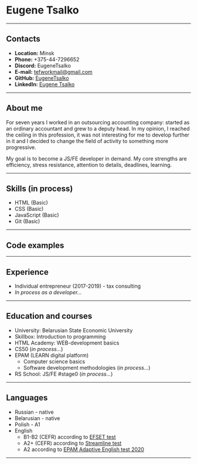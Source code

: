 # Eugene Tsalko


---


## Contacts
* **Location:** Minsk
* **Phone:** +375-44-7296652
* **Discord:** EugeneTsalko
* **E-mail:** tefworkmail@gmail.com
* **GitHub:** [EugeneTsalko](https://github.com/EugeneTsalko)
* **LinkedIn:** [Eugene Tsalko](https://by.linkedin.com/in/eugene-tsalko-21a3841ba) 


---


## About me
For seven years I worked in an outsourcing accounting company: started as an ordinary accountant and grew to a deputy head. In my opinion, I reached the ceiling in this profession, it was not interesting for me to develop further in it and I decided to change the field of activity to something more progressive.

My goal is to become a JS/FE developer in demand. My core strengths are efficiency, stress resistance, attention to details, deadlines, learning.


---


## Skills (in process)
* HTML (Basic)
* CSS (Basic)
* JavaScript (Basic)
* Git (Basic)


---


## Code examples


---


## Experience
* Individual entrepreneur (2017-2019) - tax consulting
* _In process as a developer..._


---


## Education and courses
* University: Belarusian State Economic University
* Skillbox: Introduction to programming
* HTML Academy: WEB-development basics
* CS50 (_in process..._)
* EPAM (LEARN digital platform)
   * Computer science basics
   * Software development methodologies (_in process..._)
* RS School: JS/FE #stage0 (_in process..._)


----


## Languages
* Russian - native
* Belarusian - native
* Polish - A1
* English 
  * B1-B2 (CEFR) according to [EFSET test](https://www.efset.org/quick-check/)
  * A2+ (CEFR) according to [Streamline test](https://test.str.by/)
  * A2 according to [EPAM Adaptive English test 2020](https://examinator.epam.com/)


----